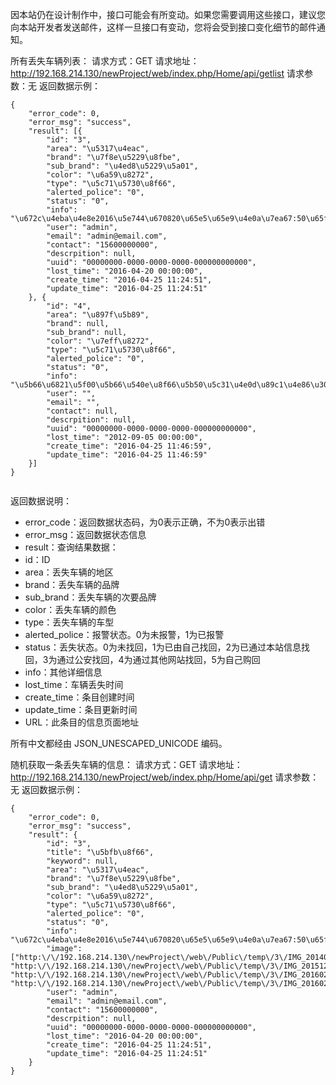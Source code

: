因本站仍在设计制作中，接口可能会有所变动。如果您需要调用这些接口，建议您向本站开发者发送邮件，这样一旦接口有变动，您将会受到接口变化细节的邮件通知。

所有丢失车辆列表：
请求方式：GET
请求地址：http://192.168.214.130/newProject/web/index.php/Home/api/getlist
请求参数：无
返回数据示例：
```
{
    "error_code": 0,
    "error_msg": "success",
    "result": [{
        "id": "3",
        "area": "\u5317\u4eac",
        "brand": "\u7f8e\u5229\u8fbe",
        "sub_brand": "\u4ed8\u5229\u5a01",
        "color": "\u6a59\u8272",
        "type": "\u5c71\u5730\u8f66",
        "alerted_police": "0",
        "status": "0",
        "info": "\u672c\u4eba\u4e8e2016\u5e744\u670820\u65e5\u65e9\u4e0a\u7ea67:50\u65f6\u5c06\u81ea\u884c\u8f66\u505c\u5728\u56de\u9f99\u89c2\u4e1c\u5927\u8857\u5730\u94c1\u7ad9D\u53e3\u505c\u8f66\u68da\u5185\u3002\u665a\u4e0a19:20\u65f6\u53d1\u73b0\u88ab\u76d7\u3002\u56e0\u4e3a\u81ea\u5df1\u4e0d\u662f\u65e5\u672c\u4eba\uff0c\u88ab\u76d7\u8f66\u8f86\u4ef7\u503c\u4e0d\u8fc7\u4e07\u6240\u4ee5\u6ca1\u6709\u62a5\u8b66\u3002\u88ab\u76d7\u7684\u662f\u4e00\u8f86\u5c4e\u9ec4\u8272\u7f8e\u5229\u8fbe\u4ed8\u5229\u5a01500\uff0c\u6b64\u8f66\u578b\u5728\u5317\u4eac\u5e76\u4e0d\u591a\u89c1\u3002\u914d\u56fe\u662f\u53bb\u5e74\u62cd\u7684\uff0c\u4e22\u7684\u65f6\u5019\u6ca1\u6709\u8f66\u7b50\uff0c\u5e74\u521d\u66f4\u6362\u8fc7\u7259\u76d8\u62a4\u76d8\u548c\u652f\u6491\u67b6\u3002",
        "user": "admin",
        "email": "admin@email.com",
        "contact": "15600000000",
        "descrpition": null,
        "uuid": "00000000-0000-0000-0000-000000000000",
        "lost_time": "2016-04-20 00:00:00",
        "create_time": "2016-04-25 11:24:51",
        "update_time": "2016-04-25 11:24:51"
    }, {
        "id": "4",
        "area": "\u897f\u5b89",
        "brand": null,
        "sub_brand": null,
        "color": "\u7eff\u8272",
        "type": "\u5c71\u5730\u8f66",
        "alerted_police": "0",
        "status": "0",
        "info": "\u5b66\u6821\u5f00\u5b66\u540e\u8f66\u5b50\u5c31\u4e0d\u89c1\u4e86\u3002",
        "user": "",
        "email": "",
        "contact": null,
        "descrpition": null,
        "uuid": "00000000-0000-0000-0000-000000000000",
        "lost_time": "2012-09-05 00:00:00",
        "create_time": "2016-04-25 11:46:59",
        "update_time": "2016-04-25 11:46:59"
    }]
}


```
返回数据说明：
- error_code：返回数据状态码，为0表示正确，不为0表示出错
- error_msg：返回数据状态信息
- result：查询结果数据：
- id：ID
- area：丢失车辆的地区
- brand：丢失车辆的品牌
- sub_brand：丢失车辆的次要品牌
- color：丢失车辆的颜色
- type：丢失车辆的车型
- alerted_police：报警状态。0为未报警，1为已报警
- status：丢失状态。0为未找回，1为已由自己找回，2为已通过本站信息找回，3为通过公安找回，4为通过其他网站找回，5为自己购回
- info：其他详细信息
- lost_time：车辆丢失时间
- create_time：条目创建时间
- update_time：条目更新时间
- URL：此条目的信息页面地址

所有中文都经由 JSON_UNESCAPED_UNICODE 编码。


随机获取一条丢失车辆的信息：
请求方式：GET
请求地址：http://192.168.214.130/newProject/web/index.php/Home/api/get
请求参数：无
返回数据示例：
```
{
    "error_code": 0,
    "error_msg": "success",
    "result": {
        "id": "3",
        "title": "\u5bfb\u8f66",
        "keyword": null,
        "area": "\u5317\u4eac",
        "brand": "\u7f8e\u5229\u8fbe",
        "sub_brand": "\u4ed8\u5229\u5a01",
        "color": "\u6a59\u8272",
        "type": "\u5c71\u5730\u8f66",
        "alerted_police": "0",
        "status": "0",
        "info": "\u672c\u4eba\u4e8e2016\u5e744\u670820\u65e5\u65e9\u4e0a\u7ea67:50\u65f6\u5c06\u81ea\u884c\u8f66\u505c\u5728\u56de\u9f99\u89c2\u4e1c\u5927\u8857\u5730\u94c1\u7ad9D\u53e3\u505c\u8f66\u68da\u5185\u3002\u665a\u4e0a19:20\u65f6\u53d1\u73b0\u88ab\u76d7\u3002\u56e0\u4e3a\u81ea\u5df1\u4e0d\u662f\u65e5\u672c\u4eba\uff0c\u88ab\u76d7\u8f66\u8f86\u4ef7\u503c\u4e0d\u8fc7\u4e07\u6240\u4ee5\u6ca1\u6709\u62a5\u8b66\u3002\u88ab\u76d7\u7684\u662f\u4e00\u8f86\u5c4e\u9ec4\u8272\u7f8e\u5229\u8fbe\u4ed8\u5229\u5a01500\uff0c\u6b64\u8f66\u578b\u5728\u5317\u4eac\u5e76\u4e0d\u591a\u89c1\u3002\u914d\u56fe\u662f\u53bb\u5e74\u62cd\u7684\uff0c\u4e22\u7684\u65f6\u5019\u6ca1\u6709\u8f66\u7b50\uff0c\u5e74\u521d\u66f4\u6362\u8fc7\u7259\u76d8\u62a4\u76d8\u548c\u652f\u6491\u67b6\u3002",
        "image": ["http:\/\/192.168.214.130\/newProject\/web\/Public\/temp\/3\/IMG_20140513_191311.jpg", "http:\/\/192.168.214.130\/newProject\/web\/Public\/temp\/3\/IMG_20151220_140416.jpg", "http:\/\/192.168.214.130\/newProject\/web\/Public\/temp\/3\/IMG_20160214_175001.jpg", "http:\/\/192.168.214.130\/newProject\/web\/Public\/temp\/3\/IMG_20160214_175010.jpg"],
        "user": "admin",
        "email": "admin@email.com",
        "contact": "15600000000",
        "descrpition": null,
        "uuid": "00000000-0000-0000-0000-000000000000",
        "lost_time": "2016-04-20 00:00:00",
        "create_time": "2016-04-25 11:24:51",
        "update_time": "2016-04-25 11:24:51"
    }
}

```

